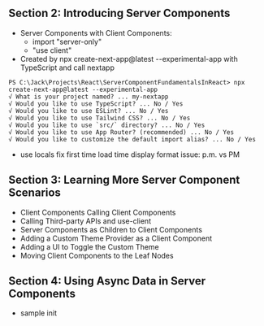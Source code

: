 ## Section 2: Introducing Server Components
* Server Components with Client Components:
  - import "server-only"
  - "use client"
* Created by npx create-next-app@latest --experimental-app with TypeScript and call nextapp
```  
PS C:\Jack\Projects\React\ServerComponentFundamentalsInReact> npx create-next-app@latest --experimental-app
√ What is your project named? ... my-nextapp
√ Would you like to use TypeScript? ... No / Yes
√ Would you like to use ESLint? ... No / Yes
√ Would you like to use Tailwind CSS? ... No / Yes
√ Would you like to use `src/` directory? ... No / Yes
√ Would you like to use App Router? (recommended) ... No / Yes
√ Would you like to customize the default import alias? ... No / Yes
```
* use locals fix first time load time display format issue: p.m. vs PM

## Section 3: Learning More Server Component Scenarios
* Client Components Calling Client Components
* Calling Third-party APIs and use-client
* Server Components as Children to Client Components
* Adding a Custom Theme Provider as a Client Component
* Adding a UI to Toggle the Custom Theme
* Moving Client Components to the Leaf Nodes

## Section 4: Using Async Data in Server Components
* sample init